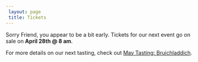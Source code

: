 ```yaml
---
 layout: page
 title: Tickets
---
```


Sorry Friend, you appear to be a bit early. Tickets for our next event go on sale on **April 28th @ 8 am**.

For more details on our next tasting, check out [May Tasting: Bruichladdich][1].

[1]: /most-recent/
